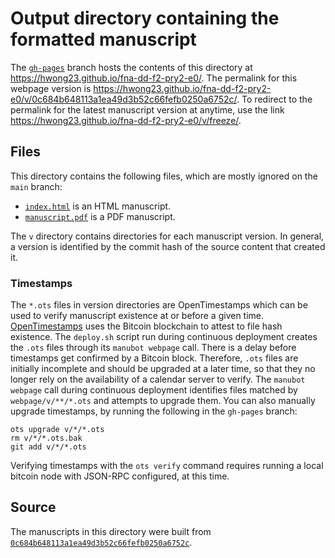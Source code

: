 # Output directory containing the formatted manuscript

The [`gh-pages`](https://github.com/hwong23/fna-dd-f2-pry2-e0/tree/gh-pages) branch hosts the contents of this directory at <https://hwong23.github.io/fna-dd-f2-pry2-e0/>.
The permalink for this webpage version is <https://hwong23.github.io/fna-dd-f2-pry2-e0/v/0c684b648113a1ea49d3b52c66fefb0250a6752c/>.
To redirect to the permalink for the latest manuscript version at anytime, use the link <https://hwong23.github.io/fna-dd-f2-pry2-e0/v/freeze/>.

## Files

This directory contains the following files, which are mostly ignored on the `main` branch:

+ [`index.html`](index.html) is an HTML manuscript.
+ [`manuscript.pdf`](manuscript.pdf) is a PDF manuscript.

The `v` directory contains directories for each manuscript version.
In general, a version is identified by the commit hash of the source content that created it.

### Timestamps

The `*.ots` files in version directories are OpenTimestamps which can be used to verify manuscript existence at or before a given time.
[OpenTimestamps](https://opentimestamps.org/) uses the Bitcoin blockchain to attest to file hash existence.
The `deploy.sh` script run during continuous deployment creates the `.ots` files through its `manubot webpage` call.
There is a delay before timestamps get confirmed by a Bitcoin block.
Therefore, `.ots` files are initially incomplete and should be upgraded at a later time, so that they no longer rely on the availability of a calendar server to verify.
The `manubot webpage` call during continuous deployment identifies files matched by `webpage/v/**/*.ots` and attempts to upgrade them.
You can also manually upgrade timestamps, by running the following in the `gh-pages` branch:

```shell
ots upgrade v/*/*.ots
rm v/*/*.ots.bak
git add v/*/*.ots
```

Verifying timestamps with the `ots verify` command requires running a local bitcoin node with JSON-RPC configured, at this time.

## Source

The manuscripts in this directory were built from
[`0c684b648113a1ea49d3b52c66fefb0250a6752c`](https://github.com/hwong23/fna-dd-f2-pry2-e0/commit/0c684b648113a1ea49d3b52c66fefb0250a6752c).
